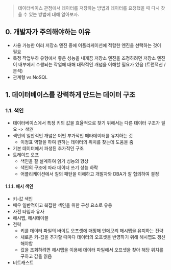 > 데이터베이스 관점에서 데이터를 저장하는 방법과 데이터를 요청했을 때 다시 찾을 수 있는 방법에 대해 알아보자.

## 0. 개발자가 주의해야하는 이유
- 사용 가능한 여러 저장소 엔진 중에 어플리케이션에 적합한 엔진을 선택하는 것이 필요
- 특정 작업부하 유형에서 좋은 성능을 내게끔 저장소 엔진을 조정하려면 저장소 엔진이 내부에서 수행되는 작업에 대해 대략적인 개념을 이해할 필요가 있음 (트랜잭션 / 분석)
- 관계형 vs NoSQL

## 1. 데이터베이스를 강력하게 만드는 데이터 구조

### 1.1. 색인
- 데이터베이스에서 특정 키의 값을 효율적으로 찾기 위해서는 다른 데이터 구조가 필요 -> *색인*
- 색인의 일반적인 개념은 어떤 부가적인 메타데이터를 유지하는 것 
	- 이정표 역할을 하여 원하는 데이터의 위치를 찾는데 도움을 줌
- 기본 데이터에서 파생된 추가적인 구조
- 트레이드 오프
	- 색인을 잘 설계하여 읽기 성능의 향상
	- 색인의 구조에 따라 데이터 쓰기 성능 하락
	- 어플리케이션에서 질의 패턴을 이해하고 개발자와 DBA가 잘 협의하여 결정

#### 1.1.1. 해시 색인
- 키-값 색인
- 매우 일반적이고 복잡한 색인을 위한 구성 요소로 유용
- 사전 타입과 유사
- 해시맵, 해시테이블
- 전략
	- 키를 데이터 파일의 바이트 오프셋에 매핑해 인메모리 해시맵을 유지하는 전략
	- 새로운 키-값을 추가할 때마다 데이터의 오프셋을 반영하기 위해 해시맵도 갱신해야함
	- 값을 조회하려면 해시맵을 이용해 데이터 파일에서 오프셋을 찾아 해당 위치를 구하고 값을 읽음
- 비트캐스트
